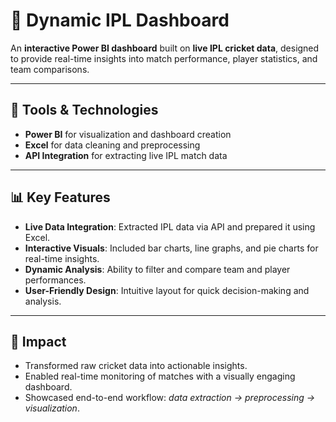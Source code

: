 # 🏏 Dynamic IPL Dashboard

An **interactive Power BI dashboard** built on **live IPL cricket data**, designed to provide real-time insights into match performance, player statistics, and team comparisons.

---

## 🔧 Tools & Technologies
- **Power BI** for visualization and dashboard creation  
- **Excel** for data cleaning and preprocessing  
- **API Integration** for extracting live IPL match data  

---

## 📊 Key Features
- **Live Data Integration**: Extracted IPL data via API and prepared it using Excel.  
- **Interactive Visuals**: Included bar charts, line graphs, and pie charts for real-time insights.  
- **Dynamic Analysis**: Ability to filter and compare team and player performances.  
- **User-Friendly Design**: Intuitive layout for quick decision-making and analysis.  

---

## 🚀 Impact
- Transformed raw cricket data into actionable insights.  
- Enabled real-time monitoring of matches with a visually engaging dashboard.  
- Showcased end-to-end workflow: *data extraction → preprocessing → visualization*.  



